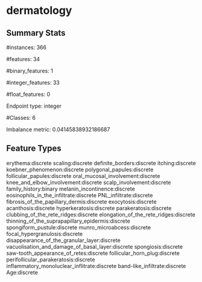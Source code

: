 # dermatology

## Summary Stats

#instances: 366

#features: 34

  #binary_features: 1

  #integer_features: 33

  #float_features: 0

Endpoint type: integer

#Classes: 6

Imbalance metric: 0.04145838932186687

## Feature Types

 erythema:discrete
scaling:discrete
definite_borders:discrete
itching:discrete
koebner_phenomenon:discrete
polygonal_papules:discrete
follicular_papules:discrete
oral_mucosal_involvement:discrete
knee_and_elbow_involvement:discrete
scalp_involvement:discrete
family_history:binary
melanin_incontinence:discrete
eosinophils_in_the_infiltrate:discrete
PNL_infiltrate:discrete
fibrosis_of_the_papillary_dermis:discrete
exocytosis:discrete
acanthosis:discrete
hyperkeratosis:discrete
parakeratosis:discrete
clubbing_of_the_rete_ridges:discrete
elongation_of_the_rete_ridges:discrete
thinning_of_the_suprapapillary_epidermis:discrete
spongiform_pustule:discrete
munro_microabcess:discrete
focal_hypergranulosis:discrete
disappearance_of_the_granular_layer:discrete
vacuolisation_and_damage_of_basal_layer:discrete
spongiosis:discrete
saw-tooth_appearance_of_retes:discrete
follicular_horn_plug:discrete
perifollicular_parakeratosis:discrete
inflammatory_monoluclear_inflitrate:discrete
band-like_infiltrate:discrete
Age:discrete

